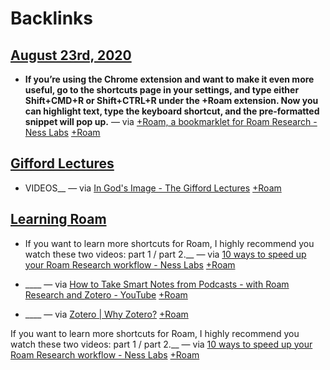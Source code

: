 
# Backlinks
## [August 23rd, 2020](<August 23rd, 2020.md>)
- __If you’re using the Chrome extension and want to make it even more useful, go to the shortcuts page in your settings, and type either Shift+CMD+R or Shift+CTRL+R under the +Roam extension. Now you can highlight text, type the keyboard shortcut, and the pre-formatted snippet will pop up.__ — via [+Roam, a bookmarklet for Roam Research - Ness Labs](https://nesslabs.com/roam-research-bookmarklet) [+Roam](<+Roam.md>)

## [Gifford Lectures](<Gifford Lectures.md>)
- VIDEOS__ — via [In God's Image - The Gifford Lectures](https://www.giffordlectures.org/lectures/gods-image) [+Roam](<+Roam.md>)

## [Learning Roam](<Learning Roam.md>)
- If you want to learn more shortcuts for Roam, I highly recommend you watch these two videos: part 1 / part 2.__ — via [10 ways to speed up your Roam Research workflow - Ness Labs](https://nesslabs.com/roam-research-workflow-tips[more-8602](<more-8602.md>)) [+Roam](<+Roam.md>)

- ____ — via [How to Take Smart Notes from Podcasts - with Roam Research and Zotero - YouTube](https://www.youtube.com/watch?v=eXXGpFe0LT4) [+Roam](<+Roam.md>)

- ____ — via [Zotero | Why Zotero?](https://www.zotero.org/why) [+Roam](<+Roam.md>)

If you want to learn more shortcuts for Roam, I highly recommend you watch these two videos: part 1 / part 2.__ — via [10 ways to speed up your Roam Research workflow - Ness Labs](https://nesslabs.com/roam-research-workflow-tips[more-8602](<more-8602.md>)) [+Roam](<+Roam.md>)

